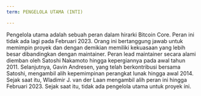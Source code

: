 ```yaml
---
term: PENGELOLA UTAMA (INTI)

---
```

Pengelola utama adalah sebuah peran dalam hirarki Bitcoin Core. Peran ini tidak ada lagi pada Februari 2023. Orang ini bertanggung jawab untuk memimpin proyek dan dengan demikian memiliki kekuasaan yang lebih besar dibandingkan dengan maintainer. Peran lead maintainer secara alami diemban oleh Satoshi Nakamoto hingga kepergiannya pada awal tahun 2011. Selanjutnya, Gavin Andresen, yang telah berkontribusi bersama Satoshi, mengambil alih kepemimpinan perangkat lunak hingga awal 2014. Sejak saat itu, Wladimir J. van der Laan mengambil alih peran ini hingga Februari 2023. Sejak saat itu, tidak ada pengelola utama untuk proyek ini.